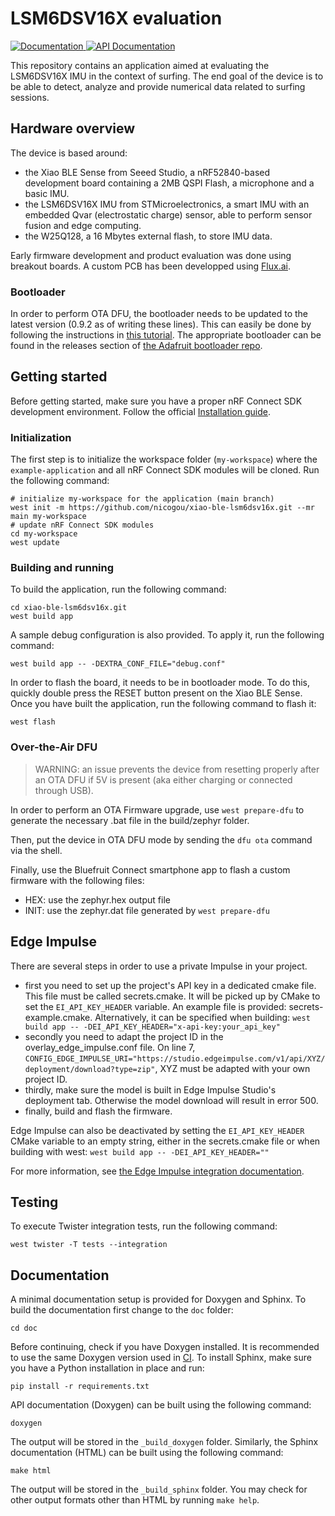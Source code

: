 # LSM6DSV16X evaluation

<a href="https://nrfconnect.github.io/ncs-example-application">
  <img alt="Documentation" src="https://img.shields.io/badge/documentation-3D578C?logo=sphinx&logoColor=white">
</a>
<a href="https://nrfconnect.github.io/ncs-example-application/doxygen">
  <img alt="API Documentation" src="https://img.shields.io/badge/API-documentation-3D578C?logo=c&logoColor=white">
</a>

This repository contains an application aimed at evaluating the LSM6DSV16X IMU in the context of surfing.
The end goal of the device is to be able to detect, analyze and provide numerical data related to surfing sessions.

## Hardware overview

The device is based around:
- the Xiao BLE Sense from Seeed Studio, a nRF52840-based development board containing a 2MB QSPI Flash, a microphone and a basic IMU.
- the LSM6DSV16X IMU from STMicroelectronics, a smart IMU with an embedded Qvar (electrostatic charge) sensor, able to perform sensor fusion and edge computing.
- the W25Q128, a 16 Mbytes external flash, to store IMU data.

Early firmware development and product evaluation was done using breakout boards. A custom PCB has been developped using [Flux.ai](https://www.flux.ai/nicolasgoualard/lsm6dsv16xeval).

### Bootloader

In order to perform OTA DFU, the bootloader needs to be updated to the latest version (0.9.2 as of writing these lines). This can easily be done by following the instructions in [this tutorial](https://koen.vervloesem.eu/blog/how-to-upgrade-the-adafruit-nrf52-bootloader/). The appropriate bootloader can be found in the releases section of [the Adafruit bootloader repo](https://github.com/adafruit/Adafruit_nRF52_Bootloader).

## Getting started

Before getting started, make sure you have a proper nRF Connect SDK development environment.
Follow the official
[Installation guide](https://developer.nordicsemi.com/nRF_Connect_SDK/doc/latest/nrf/installation/install_ncs.html).

### Initialization

The first step is to initialize the workspace folder (``my-workspace``) where
the ``example-application`` and all nRF Connect SDK modules will be cloned. Run the following
command:

```shell
# initialize my-workspace for the application (main branch)
west init -m https://github.com/nicogou/xiao-ble-lsm6dsv16x.git --mr main my-workspace
# update nRF Connect SDK modules
cd my-workspace
west update
```

### Building and running

To build the application, run the following command:

```shell
cd xiao-ble-lsm6dsv16x.git
west build app
```

A sample debug configuration is also provided. To apply it, run the following
command:

```shell
west build app -- -DEXTRA_CONF_FILE="debug.conf"
```

In order to flash the board, it needs to be in bootloader mode. To do this, quickly double press the RESET button present on the Xiao BLE Sense.
Once you have built the application, run the following command to flash it:

```shell
west flash
```

### Over-the-Air DFU

> WARNING: an issue prevents the device from resetting properly after an OTA DFU if 5V is present (aka either charging or connected through USB).

In order to perform an OTA Firmware upgrade, use `west prepare-dfu` to generate the necessary .bat file in the build/zephyr folder.

Then, put the device in OTA DFU mode by sending the `dfu ota` command via the shell.

Finally, use the Bluefruit Connect smartphone app to flash a custom firmware with the following files:
- HEX: use the zephyr.hex output file
- INIT: use the zephyr.dat file  generated by `west prepare-dfu`

## Edge Impulse
There are several steps in order to use a private Impulse in your project.
- first you need to set up the project's API key in a dedicated cmake file. This file must be called secrets.cmake. It will be picked up by CMake to set the `EI_API_KEY_HEADER` variable. An example file is provided: secrets-example.cmake. Alternatively, it can be specified when building: `west build app -- -DEI_API_KEY_HEADER="x-api-key:your_api_key"`
- secondly you need to adapt the project ID in the overlay_edge_impulse.conf file. On line 7, `CONFIG_EDGE_IMPULSE_URI="https://studio.edgeimpulse.com/v1/api/XYZ/deployment/download?type=zip"`, XYZ must be adapted with your own project ID.
- thirdly, make sure the model is built in Edge Impulse Studio's deployment tab. Otherwise the model download will result in error 500.
- finally, build and flash the firmware.

Edge Impulse can also be deactivated by setting the `EI_API_KEY_HEADER` CMake variable to an empty string, either in the secrets.cmake file or when building with west: `west build app -- -DEI_API_KEY_HEADER=""`

For more information, see [the Edge Impulse integration documentation](https://docs.nordicsemi.com/bundle/ncs-latest/page/nrf/external_comp/edge_impulse.html#downloading_from_a_private_project).

## Testing

To execute Twister integration tests, run the following command:

```shell
west twister -T tests --integration
```

## Documentation

A minimal documentation setup is provided for Doxygen and Sphinx. To build the
documentation first change to the ``doc`` folder:

```shell
cd doc
```

Before continuing, check if you have Doxygen installed. It is recommended to
use the same Doxygen version used in [CI](.github/workflows/docs.yml). To
install Sphinx, make sure you have a Python installation in place and run:

```shell
pip install -r requirements.txt
```

API documentation (Doxygen) can be built using the following command:

```shell
doxygen
```

The output will be stored in the ``_build_doxygen`` folder. Similarly, the
Sphinx documentation (HTML) can be built using the following command:

```shell
make html
```

The output will be stored in the ``_build_sphinx`` folder. You may check for
other output formats other than HTML by running ``make help``.
